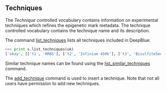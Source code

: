 ## Techniques

The *Technique* controlled vocabulary contains information on experimental techniques which refines the epigenetic mark metadata.
The technique controlled vocabulary contains the technique name and its description.

The command [list_techniques](http://deepblue.mpi-inf.mpg.de/api.html#api-list_techniques) lists all techniques included in DeepBlue:

```python
>>> print s.list_techniques(uk)
['okay', [['t1', 'RRBS'], ['t2', 'Infinium 450k'], ['t3', 'BisulfiteSeq'], ['t4', 'ChipSeq'], ['t5', 'ChipSeq Uniform'], ['t6', 'DNaseSeq'], ['t7', 'DNaseSeq Uniform'], ['t8', 'Chromatin State Segmentation by HMM'], ['t9', 'RNASeq']]]
```

Similar technique names can be found using the [list_similar_techniques](http://deepblue.mpi-inf.mpg.de/api.html#api-list_similar_techniques) command.

The [add_technique](http://deepblue.mpi-inf.mpg.de/api.html#api-add_technique) command is used to insert a technique.
Note that not all users have permission to add new techniques.
